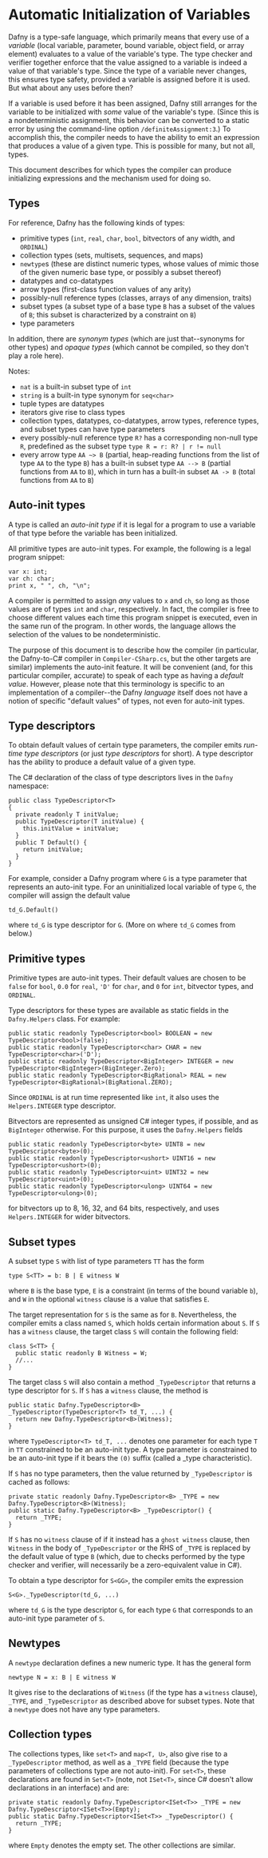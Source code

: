<p></p> <!-- avoids duplicate title -->

Automatic Initialization of Variables
=====================================

Dafny is a type-safe language, which primarily means that every use of a _variable_
(local variable, parameter, bound variable, object field, or array element)
evaluates to a value of the variable's type. The type checker and verifier together
enforce that the value assigned to a variable is indeed a value of that variable's
type. Since the type of a variable never changes, this ensures type safety, provided
a variable is assigned before it is used. But what about any uses before then?

If a variable is used before it has been assigned, Dafny still arranges for the
variable to be initialized with _some_ value of the variable's type. (Since this
is a nondeterministic assignment, this behavior can be converted to a static error
by using the command-line option `/definiteAssignment:3`.) To accomplish this,
the compiler needs to have the ability to emit an expression that produces a
value of a given type. This is possible for many, but not all, types.

This document describes for which types the compiler can produce initializing
expressions and the mechanism used for doing so.

Types
-----

For reference, Dafny has the following kinds of types:

* primitive types (`int`, `real`, `char`, `bool`, bitvectors of any width, and `ORDINAL`)
* collection types (sets, multisets, sequences, and maps)
* `newtype`s (these are distinct numeric types, whose values of mimic those of the given
  numeric base type, or possibly a subset thereof)
* datatypes and co-datatypes
* arrow types (first-class function values of any arity)
* possibly-null reference types (classes, arrays of any dimension, traits)
* subset types (a subset type of a base type `B` has a subset of the values of `B`; this
  subset is characterized by a constraint on `B`)
* type parameters

In addition, there are _synonym types_ (which are just that--synonyms for other types) and
_opaque types_ (which cannot be compiled, so they don't play a role here).

Notes:
* `nat` is a built-in subset type of `int`
* `string` is a built-in type synonym for `seq<char>`
* tuple types are datatypes
* iterators give rise to class types
* collection types, datatypes, co-datatypes, arrow types, reference types, and subset
  types can have type parameters
* every possibly-null reference type `R?` has a corresponding non-null type `R`,
  predefined as the subset type `type R = r: R? | r != null`
* every arrow type `AA ~> B` (partial, heap-reading functions from the list of type `AA`
  to the type `B`) has a built-in subset type `AA --> B` (partial functions from `AA`
  to `B`), which in turn has a built-in subset `AA -> B` (total functions from `AA` to
  `B`)

Auto-init types
---------------

A type is called an _auto-init type_ if it is legal for a program to use a variable of
that type before the variable has been initialized.

All primitive types are auto-init types. For example, the following is a legal program
snippet:

    var x: int;
    var ch: char;
    print x, " ", ch, "\n";

A compiler is permitted to assign _any_ values to `x` and `ch`, so long as those values
are of types `int` and `char`, respectively. In fact, the compiler is free to choose
different values each time this program snippet is executed, even in the same run of the
program. In other words, the language allows the selection of the values to be
nondeterministic.

The purpose of this document is to describe how the compiler (in particular, the
Dafny-to-C# compiler in `Compiler-CSharp.cs`, but the other targets are similar) implements
the auto-init feature. It will be convenient (and, for this particular compiler, accurate)
to speak of each type as having a _default value_. However, please note that this
terminology is specific to an implementation of a compiler--the Dafny _language_ itself
does not have a notion of specific "default values" of types, not even for auto-init types.

Type descriptors
----------------

To obtain default values of certain type parameters, the compiler emits _run-time type descriptors_
(or just _type descriptors_ for short). A type descriptor has the ability to produce a
default value of a given type.

The C# declaration of the class of type descriptors lives in the `Dafny` namespace:

```
public class TypeDescriptor<T>
{
  private readonly T initValue;
  public TypeDescriptor(T initValue) {
    this.initValue = initValue;
  }
  public T Default() {
    return initValue;
  }
}
```

For example, consider a Dafny program where `G` is a type parameter that represents an auto-init type.
For an uninitialized local variable of type `G`, the compiler will assign the default value

    td_G.Default()

where `td_G` is type descriptor for `G`. (More on where `td_G` comes from below.)

Primitive types
---------------

Primitive types are auto-init types. Their default values are chosen to be
`false` for `bool`,
`0.0` for `real`,
`'D'` for `char`,
and `0` for `int`, bitvector types, and `ORDINAL`.

Type descriptors for these types are available as static fields in the `Dafny.Helpers` class.
For example:

```
public static readonly TypeDescriptor<bool> BOOLEAN = new TypeDescriptor<bool>(false);
public static readonly TypeDescriptor<char> CHAR = new TypeDescriptor<char>('D');
public static readonly TypeDescriptor<BigInteger> INTEGER = new TypeDescriptor<BigInteger>(BigInteger.Zero);
public static readonly TypeDescriptor<BigRational> REAL = new TypeDescriptor<BigRational>(BigRational.ZERO);
```

Since `ORDINAL` is at run time represented like `int`, it also uses the `Helpers.INTEGER` type descriptor.

Bitvectors are represented as unsigned C# integer types, if possible, and as `BigInteger` otherwise.
For this purpose, it uses the `Dafny.Helpers` fields

```
public static readonly TypeDescriptor<byte> UINT8 = new TypeDescriptor<byte>(0);
public static readonly TypeDescriptor<ushort> UINT16 = new TypeDescriptor<ushort>(0);
public static readonly TypeDescriptor<uint> UINT32 = new TypeDescriptor<uint>(0);
public static readonly TypeDescriptor<ulong> UINT64 = new TypeDescriptor<ulong>(0);
```

for bitvectors up to 8, 16, 32, and 64 bits, respectively, and uses `Helpers.INTEGER` for wider bitvectors.

Subset types
------------

A subset type `S` with list of type parameters `TT` has the form

    type S<TT> = b: B | E witness W

where `B` is the base type, `E` is a constraint (in terms of the bound variable `b`), and
`W` in the optional `witness` clause is a value that satisfies `E`.

The target representation for `S` is the same as for `B`. Nevertheless, the compiler emits a
class named `S`, which holds certain information about `S`. If `S` has a `witness` clause,
the target class `S` will contain the following field:

```
class S<TT> {
  public static readonly B Witness = W;
  //...
}
```

The target class `S` will also contain a method `_TypeDescriptor` that returns a type
descriptor for `S`. If `S` has a `witness` clause, the method is

```
public static Dafny.TypeDescriptor<B> _TypeDescriptor(TypeDescriptor<T> td_T, ...) {
  return new Dafny.TypeDescriptor<B>(Witness);
}
```

where `TypeDescriptor<T> td_T, ...` denotes one parameter for each type `T` in `TT` constrained
to be an auto-init type. A type parameter is constrained to be an auto-init type if
it bears the `(0)` suffix (called a _type characteristic).

If `S` has no type parameters, then the value returned by `_TypeDescriptor` is cached as
follows:

```
private static readonly Dafny.TypeDescriptor<B> _TYPE = new Dafny.TypeDescriptor<B>(Witness);
public static Dafny.TypeDescriptor<B> _TypeDescriptor() {
  return _TYPE;
}
```

If `S` has no `witness` clause of if it instead has a `ghost witness` clause, then
`Witness` in the body of `_TypeDescriptor` or the RHS of `_TYPE` is replaced by the default value
of type `B` (which, due to checks performed by the type checker and verifier, will
necessarily be a zero-equivalent value in C#).

To obtain a type descriptor for `S<GG>`, the compiler emits the expression

    S<G>._TypeDescriptor(td_G, ...)

where `td_G` is the type descriptor `G`, for each type `G` that corresponds to an
auto-init type parameter of `S`.

Newtypes
--------

A `newtype` declaration defines a new numeric type. It has the general form

    newtype N = x: B | E witness W

It gives rise to the declarations of `Witness` (if the type has a `witness` clause),
`_TYPE`, and `_TypeDescriptor` as described above for subset types. Note that a `newtype`
does not have any type parameters.

Collection types
----------------

The collections types, like `set<T>` and `map<T, U>`, also give rise to a `_TypeDescriptor`
method, as well as a `_TYPE` field (because the type parameters of collections type are not
auto-init). For `set<T>`, these declarations are found in `Set<T>` (note, not `ISet<T>`, since
C# doesn't allow declarations in an interface) and are:

```
private static readonly Dafny.TypeDescriptor<ISet<T>> _TYPE = new Dafny.TypeDescriptor<ISet<T>>(Empty);
public static Dafny.TypeDescriptor<ISet<T>> _TypeDescriptor() {
  return _TYPE;
}
```

where `Empty` denotes the empty set. The other collections are similar.

